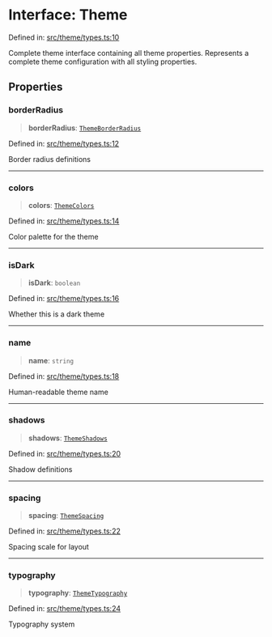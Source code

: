 # Interface: Theme

Defined in: [src/theme/types.ts:10](https://github.com/Nick2bad4u/Uptime-Watcher/blob/dca5483e793478722cd3e6e125cafcec5fc771f0/src/theme/types.ts#L10)

Complete theme interface containing all theme properties.
Represents a complete theme configuration with all styling properties.

## Properties

### borderRadius

> **borderRadius**: [`ThemeBorderRadius`](ThemeBorderRadius.md)

Defined in: [src/theme/types.ts:12](https://github.com/Nick2bad4u/Uptime-Watcher/blob/dca5483e793478722cd3e6e125cafcec5fc771f0/src/theme/types.ts#L12)

Border radius definitions

***

### colors

> **colors**: [`ThemeColors`](ThemeColors.md)

Defined in: [src/theme/types.ts:14](https://github.com/Nick2bad4u/Uptime-Watcher/blob/dca5483e793478722cd3e6e125cafcec5fc771f0/src/theme/types.ts#L14)

Color palette for the theme

***

### isDark

> **isDark**: `boolean`

Defined in: [src/theme/types.ts:16](https://github.com/Nick2bad4u/Uptime-Watcher/blob/dca5483e793478722cd3e6e125cafcec5fc771f0/src/theme/types.ts#L16)

Whether this is a dark theme

***

### name

> **name**: `string`

Defined in: [src/theme/types.ts:18](https://github.com/Nick2bad4u/Uptime-Watcher/blob/dca5483e793478722cd3e6e125cafcec5fc771f0/src/theme/types.ts#L18)

Human-readable theme name

***

### shadows

> **shadows**: [`ThemeShadows`](ThemeShadows.md)

Defined in: [src/theme/types.ts:20](https://github.com/Nick2bad4u/Uptime-Watcher/blob/dca5483e793478722cd3e6e125cafcec5fc771f0/src/theme/types.ts#L20)

Shadow definitions

***

### spacing

> **spacing**: [`ThemeSpacing`](ThemeSpacing.md)

Defined in: [src/theme/types.ts:22](https://github.com/Nick2bad4u/Uptime-Watcher/blob/dca5483e793478722cd3e6e125cafcec5fc771f0/src/theme/types.ts#L22)

Spacing scale for layout

***

### typography

> **typography**: [`ThemeTypography`](ThemeTypography.md)

Defined in: [src/theme/types.ts:24](https://github.com/Nick2bad4u/Uptime-Watcher/blob/dca5483e793478722cd3e6e125cafcec5fc771f0/src/theme/types.ts#L24)

Typography system
